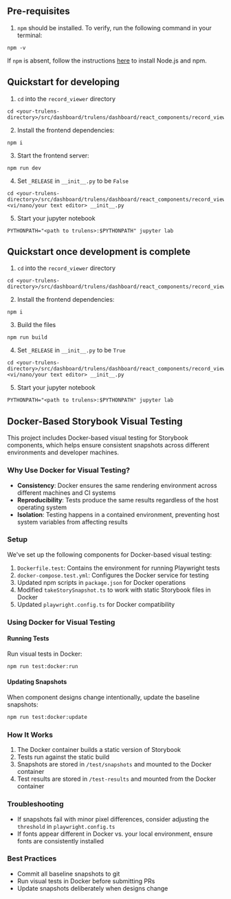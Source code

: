 ## Pre-requisites

1. `npm` should be installed. To verify, run the following command in your terminal:

```
npm -v
```

If `npm` is absent, follow the instructions [here](https://docs.npmjs.com/downloading-and-installing-node-js-and-npm) to install Node.js and npm.

## Quickstart for developing

1. `cd` into the `record_viewer` directory

```
cd <your-trulens-directory>/src/dashboard/trulens/dashboard/react_components/record_viewer
```

2. Install the frontend dependencies:

```
npm i
```

3. Start the frontend server:

```
npm run dev
```

4. Set `_RELEASE` in `__init__.py` to be `False`

```
cd <your-trulens-directory>/src/dashboard/trulens/dashboard/react_components/record_viewer
<vi/nano/your text editor> __init__.py
```

5. Start your jupyter notebook

```
PYTHONPATH="<path to trulens>:$PYTHONPATH" jupyter lab
```

## Quickstart once development is complete

1. `cd` into the `record_viewer` directory

```
cd <your-trulens-directory>/src/dashboard/trulens/dashboard/react_components/record_viewer
```

2. Install the frontend dependencies:

```
npm i
```

3. Build the files

```
npm run build
```

4. Set `_RELEASE` in `__init__.py` to be `True`

```
cd <your-trulens-directory>/src/dashboard/trulens/dashboard/react_components/record_viewer
<vi/nano/your text editor> __init__.py
```

5. Start your jupyter notebook

```
PYTHONPATH="<path to trulens>:$PYTHONPATH" jupyter lab
```

## Docker-Based Storybook Visual Testing

This project includes Docker-based visual testing for Storybook components, which helps ensure consistent snapshots across different environments and developer machines.

### Why Use Docker for Visual Testing?

- **Consistency**: Docker ensures the same rendering environment across different machines and CI systems
- **Reproducibility**: Tests produce the same results regardless of the host operating system
- **Isolation**: Testing happens in a contained environment, preventing host system variables from affecting results

### Setup

We've set up the following components for Docker-based visual testing:

1. `Dockerfile.test`: Contains the environment for running Playwright tests
2. `docker-compose.test.yml`: Configures the Docker service for testing
3. Updated npm scripts in `package.json` for Docker operations
4. Modified `takeStorySnapshot.ts` to work with static Storybook files in Docker
5. Updated `playwright.config.ts` for Docker compatibility

### Using Docker for Visual Testing

#### Running Tests

Run visual tests in Docker:

```bash
npm run test:docker:run
```

#### Updating Snapshots

When component designs change intentionally, update the baseline snapshots:

```bash
npm run test:docker:update
```

### How It Works

1. The Docker container builds a static version of Storybook
2. Tests run against the static build
3. Snapshots are stored in `/test/snapshots` and mounted to the Docker container
4. Test results are stored in `/test-results` and mounted from the Docker container

### Troubleshooting

- If snapshots fail with minor pixel differences, consider adjusting the `threshold` in `playwright.config.ts`
- If fonts appear different in Docker vs. your local environment, ensure fonts are consistently installed

### Best Practices

- Commit all baseline snapshots to git
- Run visual tests in Docker before submitting PRs
- Update snapshots deliberately when designs change
